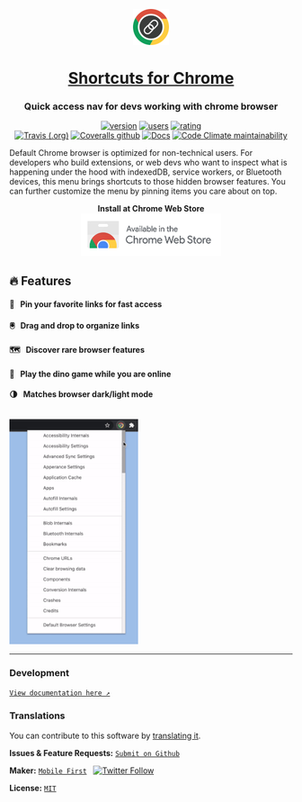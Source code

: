 <p align="center">
  <a href="https://chrome.google.com/webstore/detail/jnmekaomnicdcpgdndekkmojfomifjal">
    <img alt="Shortcuts for Chrome" src="https://raw.githubusercontent.com/MobileFirstLLC/shortcuts-for-chrome/master/assets/img/128x128.png" width="64" />
  </a>
</p>
<h1 align="center">
  <a href="https://chrome.google.com/webstore/detail/jnmekaomnicdcpgdndekkmojfomifjal">Shortcuts for Chrome</a>
</h1>

<h3 align="center">
Quick access nav for devs working with chrome browser
</h3>

<p align="center"><a href="https://chrome.google.com/webstore/detail/jnmekaomnicdcpgdndekkmojfomifjal"><img src="https://img.shields.io/chrome-web-store/v/jnmekaomnicdcpgdndekkmojfomifjal?label=latest&color=3D5AFE&style=flat-square" alt="version"/></a> <a href="https://chrome.google.com/webstore/detail/jnmekaomnicdcpgdndekkmojfomifjal" ><img src="https://img.shields.io/chrome-web-store/users/jnmekaomnicdcpgdndekkmojfomifjal?style=flat-square" alt="users"></a> <a href="https://chrome.google.com/webstore/detail/jnmekaomnicdcpgdndekkmojfomifjal"><img src="https://img.shields.io/chrome-web-store/stars/jnmekaomnicdcpgdndekkmojfomifjal?style=flat-square" alt="rating" /></a>
<br/>
<a href="https://travis-ci.com/github/MobileFirstLLC/shortcuts-for-chrome"><img alt="Travis (.org)" src="https://img.shields.io/travis/MobileFirstLLC/shortcuts-for-chrome?style=flat-square"></a>
<a href="https://coveralls.io/github/MobileFirstLLC/shortcuts-for-chrome"><img alt="Coveralls github" src="https://img.shields.io/coveralls/github/MobileFirstLLC/shortcuts-for-chrome?style=flat-square"></a>
<a href="https://oss.mobilefirst.me/shortcuts-for-chrome/"><img src="https://inch-ci.org/github/MobileFirstLLC/shortcuts-for-chrome.svg?branch=master" alt="Docs" /></a>
<a href="https://codeclimate.com/github/MobileFirstLLC/shortcuts-for-chrome/maintainability"><img alt="Code Climate maintainability" src="https://img.shields.io/codeclimate/maintainability/MobileFirstLLC/shortcuts-for-chrome?style=flat-square"></a>
</p>

Default Chrome browser is optimized for non-technical users. For developers who build extensions, or web devs who want to inspect what is happening under the hood with indexedDB, service workers, or Bluetooth devices, this menu brings shortcuts to those hidden browser features. You can further customize the menu by pinning items you care about on top.

<p align="center">
<strong>Install at Chrome Web Store</strong><br/>
<a href="https://chrome.google.com/webstore/detail/jnmekaomnicdcpgdndekkmojfomifjal">
<img alt="install at chrome web store" width="250" src="https://raw.githubusercontent.com/MobileFirstLLC/shortcuts-for-chrome/master/.github/badge.png"/>
</a>
</p>


## 🔥 Features

#### 📍 &nbsp; Pin your favorite links for fast access

#### 🖲️ &nbsp; Drag and drop to organize links

#### 🗺️ &nbsp; Discover rare browser features

#### 🦖 &nbsp; Play the dino game while you are online

#### 🌗 &nbsp; Matches browser dark/light mode

<br/><img class="feature" src='https://raw.githubusercontent.com/MobileFirstLLC/shortcuts-for-chrome/master/assets/preview.gif' height="400" /><br/>

* * *

### Development

[`View documentation here ↗`](https://oss.mobilefirst.me/shortcuts-for-chrome/)

### Translations

You can contribute to this software by [translating it](https://github.com/MobileFirstLLC/shortcuts-for-chrome/issues/4).

**Issues & Feature Requests:** [`Submit on Github`](https://github.com/MobileFirstLLC/shortcuts-for-chrome/issues/new/choose)

**Maker:** [`Mobile First`](https://mobilefirst.me)  &nbsp;  [![Twitter Follow](https://img.shields.io/twitter/follow/mobilefirstllc?label=follow&style=social)](https://twitter.com/intent/follow?screen_name=mobilefirstllc&tw_p=followbutton)

**License:** [`MIT`](https://github.com/MobileFirstLLC/shortcuts-for-chrome/blob/master/LICENSE)
